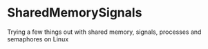 # SharedMemorySignals
Trying a few things out with shared memory, signals, processes and semaphores on Linux
